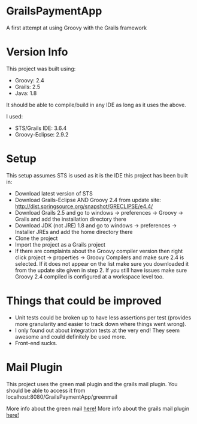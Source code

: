 # GrailsPaymentApp
A first attempt at using Groovy with the Grails framework

# Version Info
This project was built using:

* Groovy: 2.4
* Grails: 2.5
* Java: 1.8

It should be able to compile/build in any IDE as long as it uses the above.

I used:

* STS/Grails IDE: 3.6.4
* Groovy-Eclipse: 2.9.2

# Setup

This setup assumes STS is used as it is the IDE this project has been built in:

* Download latest version of STS
* Download Grails-Eclipse AND Groovy 2.4 from update site: http://dist.springsource.org/snapshot/GRECLIPSE/e4.4/
* Download Grails 2.5 and go to windows -> preferences -> Groovy -> Grails and add the installation directory there
* Download JDK (not JRE) 1.8 and go to windows -> preferences -> Installer JREs and add the home directory there
* Clone the project
* Import the project as a Grails project
* If there are complaints about the Groovy compiler version then right click project -> properties -> Groovy Compilers and make sure 2.4 is selected. If it does not appear on the list make sure you downloaded it from the update site given in step 2. If you still have issues make sure Groovy 2.4 compiled is configured at a workspace level too.


# Things that could be improved

* Unit tests could be broken up to have less assertions per test (provides more granularity and easier to track down where things went wrong).
* I only found out about integration tests at the very end! They seem awesome and could definitely be used more.
* Front-end sucks.


# Mail Plugin
This project uses the green mail plugin and the grails mail plugin. You should be able to access it from localhost:8080/GrailsPaymentApp/greenmail

More info about the green mail [here!](https://grails.org/plugin/greenmail)
More info about the grails mail plugin [here!](https://grails.org/plugin/mail)
